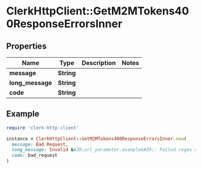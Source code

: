 # ClerkHttpClient::GetM2MTokens400ResponseErrorsInner

## Properties

| Name | Type | Description | Notes |
| ---- | ---- | ----------- | ----- |
| **message** | **String** |  |  |
| **long_message** | **String** |  |  |
| **code** | **String** |  |  |

## Example

```ruby
require 'clerk-http-client'

instance = ClerkHttpClient::GetM2MTokens400ResponseErrorsInner.new(
  message: Bad Request,
  long_message: Invalid &#39;url_parameter.example&#39;: Failed regex check,
  code: bad_request
)
```


